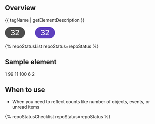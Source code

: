 ## Overview

{{ tagName | getElementDescription }}

<uxdot-example width-adjustment="80px">
  <img src="./badge-sample-element.svg" alt="Two badges; from left to right, one badge has a dark gray background with a white counter number and the other badge has a purple background with a white counter number.">
</uxdot-example>

{% repoStatusList repoStatus=repoStatus %}


## Sample element

<rh-badge number="1" aria-label="1 new message">1</rh-badge>
<rh-badge number="99" state="info" aria-label="99 details">99</rh-badge>
<rh-badge number="11" threshold="10" state="success" aria-label="10+ items">11</rh-badge>
<rh-badge number="100" threshold="99" state="warning" aria-label="99+ details">100</rh-badge>
<rh-badge number="6" state="caution" aria-label="6 overdue tasks">6</rh-badge>
<rh-badge number="2" state="danger" aria-label="2 errors">2</rh-badge>

## When to use

  - When you need to reflect counts like number of objects, events, or unread items


{% repoStatusChecklist repoStatus=repoStatus %}
